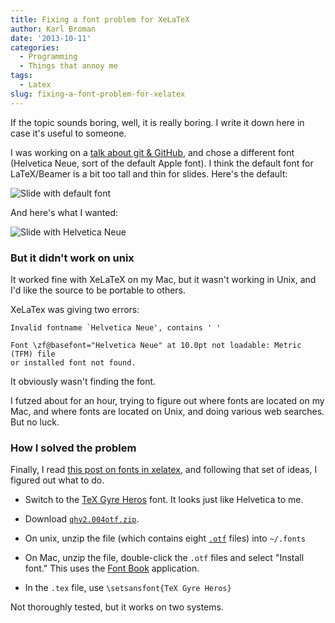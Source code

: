 ```yaml
---
title: Fixing a font problem for XeLaTeX
author: Karl Broman
date: '2013-10-11'
categories:
  - Programming
  - Things that annoy me
tags:
  - Latex
slug: fixing-a-font-problem-for-xelatex
---
```


If the topic sounds boring, well, it is really boring. I write it down here in case it's useful to someone.

I was working on a [talk about git & GitHub](https://github.com/syounkin/GitPrimer.git), and chose a different font (Helvetica Neue, sort of the default Apple font). I think the default font for LaTeX/Beamer is a bit too tall and thin for slides. Here's the default:

![Slide with default font](https://kbroman.files.wordpress.com/2013/10/slide_default.png)

And here's what I wanted:

![Slide with Helvetica Neue](https://kbroman.files.wordpress.com/2013/10/slide_helveticaneue.png)

### But it didn't work on unix

It worked fine with XeLaTeX on my Mac, but it wasn't working in Unix, and I'd like the source to be portable to others.

XeLaTex was giving two errors:

    Invalid fontname `Helvetica Neue', contains ' '

    Font \zf@basefont="Helvetica Neue" at 10.0pt not loadable: Metric (TFM) file
    or installed font not found.

It obviously wasn't finding the font.

I futzed about for an hour, trying to figure out where fonts are located on my Mac, and where fonts are located on Unix, and doing various web searches. But no luck.

### How I solved the problem

Finally, I read [this post on fonts in xelatex](http://existentialtype.net/2008/07/12/fonts-in-latex-part-one-xelatex/), and following that set of ideas, I figured out what to do.

  * Switch to the [TeX Gyre Heros](http://www.gust.org.pl/projects/e-foundry/tex-gyre/heros/index_html) font. It looks just like Helvetica to me.

  * Download [`qhv2.004otf.zip`](http://www.gust.org.pl/projects/e-foundry/tex-gyre/heros/qhv2.004otf.zip).

  * On unix, unzip the file (which contains eight [`.otf`](https://en.wikipedia.org/wiki/OpenType) files) into `~/.fonts`

  * On Mac, unzip the file, double-click the `.otf` files and select "Install font."  This uses the [Font Book](https://support.apple.com/kb/HT2509) application.

  * In the `.tex` file, use `\setsansfont{TeX Gyre Heros}`

Not thoroughly tested, but it works on two systems.
